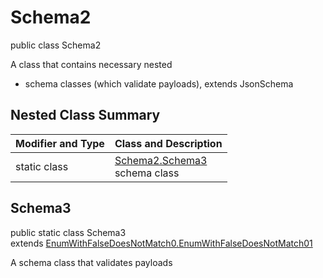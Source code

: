 # Schema2
public class Schema2

A class that contains necessary nested
- schema classes (which validate payloads), extends JsonSchema

## Nested Class Summary
| Modifier and Type | Class and Description |
| ----------------- | ---------------------- |
| static class | [Schema2.Schema3](#schema3)<br> schema class |

## Schema3
public static class Schema3<br>
extends [EnumWithFalseDoesNotMatch0.EnumWithFalseDoesNotMatch01](../../../../../../../../components/schemas/EnumWithFalseDoesNotMatch0.md#enumwithfalsedoesnotmatch01)

A schema class that validates payloads
